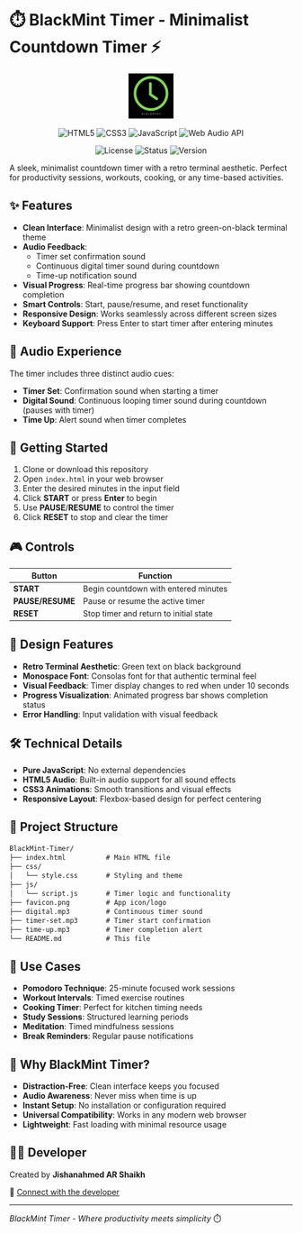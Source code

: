 # ⏱️ BlackMint Timer - Minimalist Countdown Timer ⚡

<p align="center">
  <img src="favicon.png" alt="BlackMint Timer Logo" width="80" height="80">
</p>

<p align="center">
  <img src="https://img.shields.io/badge/HTML5-E34F26?style=for-the-badge&logo=html5&logoColor=white" alt="HTML5">
  <img src="https://img.shields.io/badge/CSS3-1572B6?style=for-the-badge&logo=css3&logoColor=white" alt="CSS3">
  <img src="https://img.shields.io/badge/JavaScript-F7DF1E?style=for-the-badge&logo=javascript&logoColor=black" alt="JavaScript">
  <img src="https://img.shields.io/badge/Web_Audio_API-FF6B6B?style=for-the-badge&logo=html5&logoColor=white" alt="Web Audio API">
</p>

<p align="center">
  <img src="https://img.shields.io/badge/License-MIT-green.svg?style=for-the-badge" alt="License">
  <img src="https://img.shields.io/badge/Status-Active-brightgreen.svg?style=for-the-badge" alt="Status">
  <img src="https://img.shields.io/badge/Version-1.0.0-blue.svg?style=for-the-badge" alt="Version">
</p>

A sleek, minimalist countdown timer with a retro terminal aesthetic. Perfect for productivity sessions, workouts, cooking, or any time-based activities.

## ✨ Features

- **Clean Interface**: Minimalist design with a retro green-on-black terminal theme
- **Audio Feedback**:
  - Timer set confirmation sound
  - Continuous digital timer sound during countdown
  - Time-up notification sound
- **Visual Progress**: Real-time progress bar showing countdown completion
- **Smart Controls**: Start, pause/resume, and reset functionality
- **Responsive Design**: Works seamlessly across different screen sizes
- **Keyboard Support**: Press Enter to start timer after entering minutes

## 🎵 Audio Experience

The timer includes three distinct audio cues:

- **Timer Set**: Confirmation sound when starting a timer
- **Digital Sound**: Continuous looping timer sound during countdown (pauses with timer)
- **Time Up**: Alert sound when timer completes

## 🚀 Getting Started

1. Clone or download this repository
2. Open `index.html` in your web browser
3. Enter the desired minutes in the input field
4. Click **START** or press **Enter** to begin
5. Use **PAUSE**/**RESUME** to control the timer
6. Click **RESET** to stop and clear the timer

## 🎮 Controls

| Button | Function |
|--------|----------|
| **START** | Begin countdown with entered minutes |
| **PAUSE/RESUME** | Pause or resume the active timer |
| **RESET** | Stop timer and return to initial state |

## 🎨 Design Features

- **Retro Terminal Aesthetic**: Green text on black background
- **Monospace Font**: Consolas font for that authentic terminal feel
- **Visual Feedback**: Timer display changes to red when under 10 seconds
- **Progress Visualization**: Animated progress bar shows completion status
- **Error Handling**: Input validation with visual feedback

## 🛠️ Technical Details

- **Pure JavaScript**: No external dependencies
- **HTML5 Audio**: Built-in audio support for all sound effects
- **CSS3 Animations**: Smooth transitions and visual effects
- **Responsive Layout**: Flexbox-based design for perfect centering

## 📁 Project Structure

```
BlackMint-Timer/
├── index.html          # Main HTML file
├── css/
│   └── style.css       # Styling and theme
├── js/
│   └── script.js       # Timer logic and functionality
├── favicon.png         # App icon/logo
├── digital.mp3         # Continuous timer sound
├── timer-set.mp3       # Timer start confirmation
├── time-up.mp3         # Timer completion alert
└── README.md           # This file
```

## 🎯 Use Cases

- **Pomodoro Technique**: 25-minute focused work sessions
- **Workout Intervals**: Timed exercise routines
- **Cooking Timer**: Perfect for kitchen timing needs
- **Study Sessions**: Structured learning periods
- **Meditation**: Timed mindfulness sessions
- **Break Reminders**: Regular pause notifications

## 🌟 Why BlackMint Timer?

- **Distraction-Free**: Clean interface keeps you focused
- **Audio Awareness**: Never miss when time is up
- **Instant Setup**: No installation or configuration required
- **Universal Compatibility**: Works in any modern web browser
- **Lightweight**: Fast loading with minimal resource usage

## 👨‍💻 Developer

Created by **Jishanahmed AR Shaikh**

🔗 [Connect with the developer](https://linktr.ee/jishanahmedshaikh)

---

*BlackMint Timer - Where productivity meets simplicity* ⏱️
